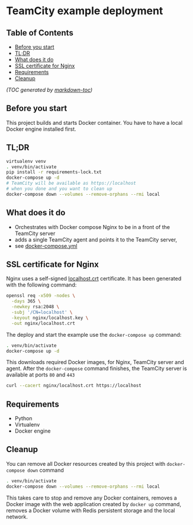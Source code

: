 TeamCity example deployment
===========================

## Table of Contents

- [Before you start](#before-you-start)
- [TL;DR](#tldr)
- [What does it do](#what-does-it-do)
- [SSL certificate for Nginx](#ssl-certificate-for-nginx)
- [Requirements](#requirements)
- [Cleanup](#cleanup)

_(TOC generated by [markdown-toc](https://github.com/jonschlinkert/markdown-toc))_

Before you start
----------------

This project builds and starts Docker container. You have to have a local Docker engine installed first.

TL;DR
-----

```bash
virtualenv venv
. venv/bin/activate
pip install -r requirements-lock.txt
docker-compose up -d
# TeamCity will be available as https://localhost
# when you done and you want to clean up
docker-compose down --volumes --remove-orphans --rmi local
```

What does it do
---------------

* Orchestrates with Docker compose Nginx to be in a front of the TeamCity server
* adds a single TeamCity agent and points it to the TeamCity server, 
* see [docker-compose.yml]

SSL certificate for Nginx
------------------------------

Nginx uses a self-signed [localhost.crt] certificate. It has been generated with
the following command:

```bash
openssl req -x509 -nodes \
  -days 365 \
  -newkey rsa:2048 \
  -subj '/CN=localhost' \
  -keyout nginx/localhost.key \
  -out nginx/localhost.crt
```

The deploy and start the example use the `docker-compose up` command:

```bash
. venv/bin/activate
docker-compose up -d
```

This downloads required Docker images, for Nginx, TeamCity server and agent.
After the `docker-compose` command finishes, the TeamCity server is available at ports
`80` and `443`

```bash
curl --cacert nginx/localhost.crt https://localhost
```

Requirements
------------

* Python
* Virtualenv
* Docker engine

Cleanup
-------

You can remove all Docker resources created by this project with `docker-compose down` command

```bash
. venv/bin/activate
docker-compose down --volumes --remove-orphans --rmi local
```

This takes care to stop and remove any Docker containers, removes a Docker image with
the web application created by `docker up` command, removes a Docker volume with
Redis persistent storage and the local network.

[docker-compose.yml]: ./docker-compose.yml
[localhost.crt]: ./nginx/localhost.crt
